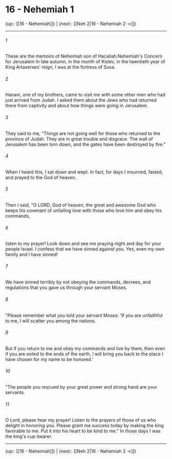 # 16 - Nehemiah 1

(up:: [[16 - Nehemiah]]) | (next:: [[Neh 2|16 - Nehemiah 2 →]])

***


###### 1 
These are the memoirs of Nehemiah son of Hacaliah.Nehemiah's Concern for Jerusalem In late autumn, in the month of Kislev, in the twentieth year of King Artaxerxes' reign, I was at the fortress of Susa. 

###### 2 
Hanani, one of my brothers, came to visit me with some other men who had just arrived from Judah. I asked them about the Jews who had returned there from captivity and about how things were going in Jerusalem. 

###### 3 
They said to me, "Things are not going well for those who returned to the province of Judah. They are in great trouble and disgrace. The wall of Jerusalem has been torn down, and the gates have been destroyed by fire." 

###### 4 
When I heard this, I sat down and wept. In fact, for days I mourned, fasted, and prayed to the God of heaven. 

###### 5 
Then I said, "O LORD, God of heaven, the great and awesome God who keeps his covenant of unfailing love with those who love him and obey his commands, 

###### 6 
listen to my prayer! Look down and see me praying night and day for your people Israel. I confess that we have sinned against you. Yes, even my own family and I have sinned! 

###### 7 
We have sinned terribly by not obeying the commands, decrees, and regulations that you gave us through your servant Moses. 

###### 8 
"Please remember what you told your servant Moses: 'If you are unfaithful to me, I will scatter you among the nations. 

###### 9 
But if you return to me and obey my commands and live by them, then even if you are exiled to the ends of the earth, I will bring you back to the place I have chosen for my name to be honored.' 

###### 10 
"The people you rescued by your great power and strong hand are your servants. 

###### 11 
O Lord, please hear my prayer! Listen to the prayers of those of us who delight in honoring you. Please grant me success today by making the king favorable to me. Put it into his heart to be kind to me." In those days I was the king's cup-bearer.

***

(up:: [[16 - Nehemiah]]) | (next:: [[Neh 2|16 - Nehemiah 2 →]])
